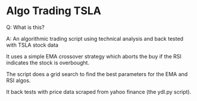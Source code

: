 # Algo Trading TSLA

Q: What is this?

A: An algorithmic trading script using technical analysis and back tested with TSLA stock data

It uses a simple EMA crossover strategy which aborts the buy if the RSI indicates the stock is overbought.

The script does a grid search to find the best parameters for the EMA and RSI algos.

It back tests with price data scraped from yahoo finance (the ydl.py script).
